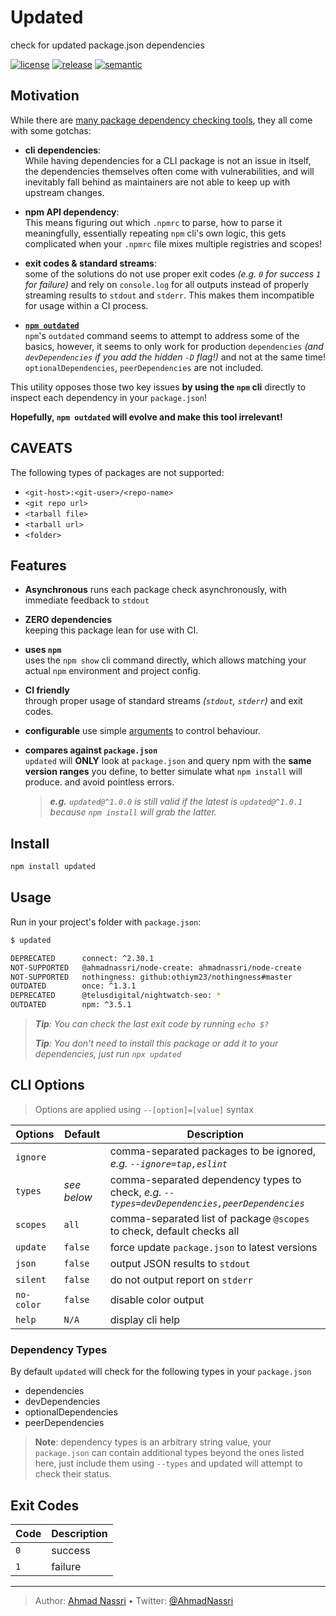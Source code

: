 # Updated

check for updated package.json dependencies

[![license][license-img]][license-url]
[![release][release-img]][release-url]
[![semantic][semantic-img]][semantic-url]

## Motivation

While there are [many package dependency checking tools][], they all come with some gotchas:

-   **cli dependencies**:  
    While having dependencies for a CLI package is not an issue in itself, the dependencies themselves often come with vulnerabilities, and will inevitably fall behind as maintainers are not able to keep up with upstream changes.

-   **npm API dependency**:  
    This means figuring out which `.npmrc` to parse, how to parse it meaningfully, essentially repeating `npm` cli's own logic, this gets complicated when your `.npmrc` file mixes multiple registries and scopes!

-   **exit codes & standard streams**:  
    some of the solutions do not use proper exit codes *(e.g. `0` for success `1` for failure)* and rely on `console.log` for all outputs instead of properly streaming results to `stdout` and `stderr`. This makes them incompatible for usage within a CI process.

-   **[`npm outdated`][]**  
    `npm`'s `outdated` command seems to attempt to address some of the basics, however, it seems to only work for production `dependencies` *(and `devDependencies` if you add the hidden `-D` flag!)* and not at the same time!
    `optionalDependencies`, `peerDependencies` are not included.

This utility opposes those two key issues **by using the `npm` cli** directly to inspect each dependency in your `package.json`!

**Hopefully, `npm outdated` will evolve and make this tool irrelevant!**

## CAVEATS

The following types of packages are not supported:

-   `<git-host>:<git-user>/<repo-name>`
-   `<git repo url>`
-   `<tarball file>`
-   `<tarball url>`
-   `<folder>`

## Features

-   **Asynchronous**
    runs each package check asynchronously, with immediate feedback to `stdout`

-   **ZERO dependencies**  
    keeping this package lean for use with CI.

-   **uses `npm`**  
    uses the `npm show` cli command directly, which allows matching your actual `npm` environment and project config.

-   **CI friendly**  
    through proper usage of standard streams *(`stdout`, `stderr`)* and exit codes.

-   **configurable**
    use simple [arguments][] to control behaviour.

-   **compares against `package.json`**  
    `updated` will **ONLY** look at `package.json` and query npm with the **same version ranges** you define, to better simulate what `npm install` will produce. and avoid pointless errors.

    > ***e.g.** `updated@^1.0.0` is still valid if the latest is `updated@^1.0.1` because `npm install` will grab the latter.*

## Install

``` bash
npm install updated
```

## Usage

Run in your project's folder with `package.json`:

``` bash
$ updated

DEPRECATED      connect: ^2.30.1                                        ^2.30.1 → 3.7.0
NOT-SUPPORTED   @ahmadnassri/node-create: ahmadnassri/node-create
NOT-SUPPORTED   nothingness: github:othiym23/nothingness#master
OUTDATED        once: ^1.3.1                                            ^1.3.1 → 1.4.0
DEPRECATED      @telusdigital/nightwatch-seo: *                         * → 1.2.2
OUTDATED        npm: ^3.5.1                                             ^3.5.1 → 6.14.7
```

> ***Tip**: You can check the last exit code by running `echo $?`*
>
> ***Tip**: You don't need to install this package or add it to your dependencies, just run `npx updated`*

## CLI Options

> Options are applied using `--[option]=[value]` syntax

| Options    | Default     | Description                                                                                  |
|------------|-------------|----------------------------------------------------------------------------------------------|
| `ignore`   | ` `         | comma-separated packages to be ignored, *e.g. `--ignore=tap,eslint`*                         |
| `types`    | *see below* | comma-separated dependency types to check, *e.g. `--types=devDependencies,peerDependencies`* |
| `scopes`   | `all`       | comma-separated list of package `@scopes` to check, default checks all                       |
| `update`   | `false`     | force update `package.json` to latest versions                                               |
| `json`     | `false`     | output JSON results to `stdout`                                                              |
| `silent`   | `false`     | do not output report on `stderr`                                                             |
| `no-color` | `false`     | disable color output                                                                         |
| `help`     | `N/A`       | display cli help                                                                             |

### Dependency Types

By default `updated` will check for the following types in your `package.json`

-   dependencies
-   devDependencies
-   optionalDependencies
-   peerDependencies

> **Note**: dependency types is an arbitrary string value, your `package.json` can contain additional types beyond the ones listed here, just include them using `--types` and updated will attempt to check their status.

## Exit Codes

| Code | Description |
|------|-------------|
| `0`  | success     |
| `1`  | failure     |

  [many package dependency checking tools]: https://www.npmjs.com/search?q=check%20updates
  [`npm outdated`]: https://docs.npmjs.com/cli/outdated
  [arguments]: #options

----
> Author: [Ahmad Nassri](https://www.ahmadnassri.com/) &bull;
> Twitter: [@AhmadNassri](https://twitter.com/AhmadNassri)

[license-url]: LICENSE
[license-img]: https://badgen.net/github/license/ahmadnassri/node-updated

[release-url]: https://github.com/ahmadnassri/node-updated/releases
[release-img]: https://badgen.net/github/release/ahmadnassri/node-updated

[semantic-url]: https://github.com/ahmadnassri/node-updated/actions?query=workflow%3Arelease
[semantic-img]: https://badgen.net/badge/📦/semantically%20released/blue
